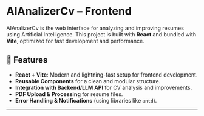 # AIAnalizerCv – Frontend

AIAnalizerCv is the web interface for analyzing and improving resumes using Artificial Intelligence. This project is built with **React** and bundled with **Vite**, optimized for fast development and performance.

## 🚀 Features

- **React + Vite**: Modern and lightning-fast setup for frontend development.
- **Reusable Components** for a clean and modular structure.
- **Integration with Backend/LLM API** for CV analysis and improvements.
- **PDF Upload & Processing** for resume files.
- **Error Handling & Notifications** (using libraries like `antd`).

---